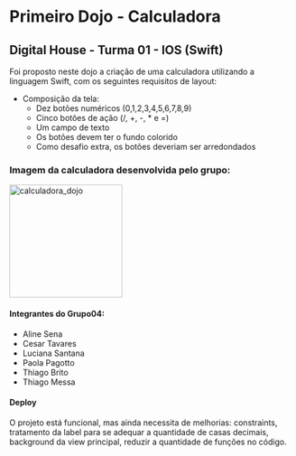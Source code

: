 # Primeiro Dojo - Calculadora

## Digital House - Turma 01 - IOS (Swift)

Foi proposto neste dojo a criação de uma calculadora utilizando a linguagem Swift, com os seguintes requisitos de layout:

- Composição da tela:
  * Dez botões numéricos (0,1,2,3,4,5,6,7,8,9)
  * Cinco botões de ação (/, +, -, * e =)
  * Um campo de texto
  * Os botões devem ter o fundo colorido
  * Como desafio extra, os botões deveriam ser arredondados
  
 ### Imagem da calculadora desenvolvida pelo grupo: 


<img width="200" alt="calculadora_dojo" src="https://user-images.githubusercontent.com/70607009/92155165-4f3b0c00-edfd-11ea-8ab0-d5f15aa38e3c.png">


#### Integrantes do Grupo04:
- Aline Sena
- Cesar Tavares
- Luciana Santana
- Paola Pagotto
- Thiago Brito
- Thiago Messa

#### Deploy
O projeto está funcional, mas ainda necessita de melhorias: constraints, tratamento da label para se adequar a quantidade de casas decimais, background da view principal, reduzir a quantidade de funções no código.
